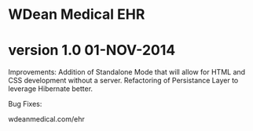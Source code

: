 # WDean Medical EHR
# version 1.0  01-NOV-2014

Improvements:
Addition of Standalone Mode that will allow for HTML and CSS development without a server.
Refactoring of Persistance Layer to leverage Hibernate better.

Bug Fixes:


wdeanmedical.com/ehr